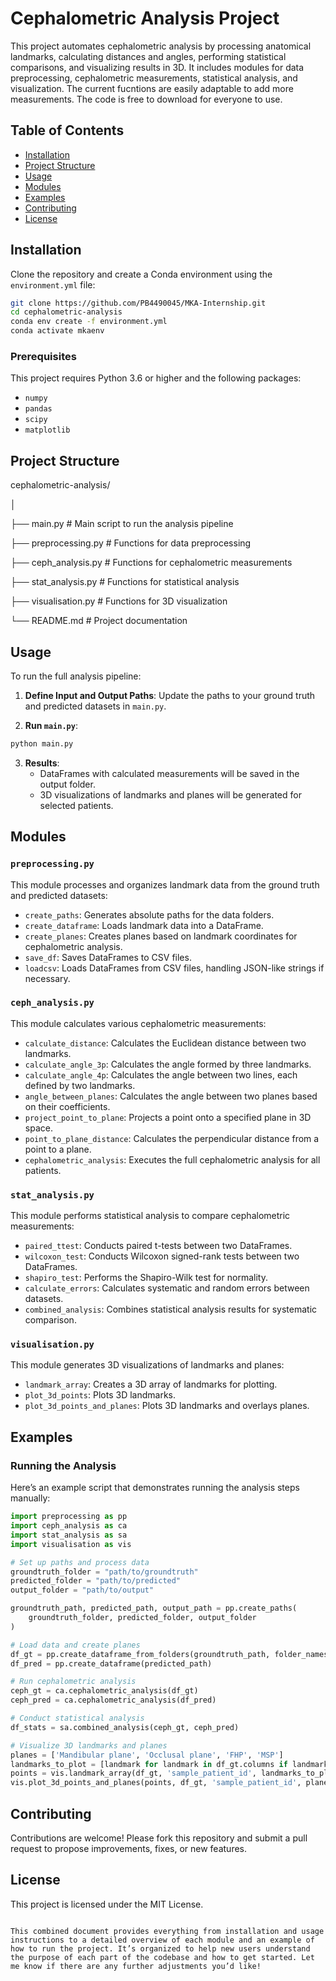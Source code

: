 # Cephalometric Analysis Project

This project automates cephalometric analysis by processing anatomical landmarks, calculating distances and angles, performing statistical comparisons, and visualizing results in 3D. It includes modules for data preprocessing, cephalometric measurements, statistical analysis, and visualization. The current fucntions are easily adaptable to add more measurements. The code is free to download for everyone to use.

## Table of Contents
- [Installation](#installation)
- [Project Structure](#project-structure)
- [Usage](#usage)
- [Modules](#modules)
- [Examples](#examples)
- [Contributing](#contributing)
- [License](#license)

## Installation

Clone the repository and create a Conda environment using the `environment.yml` file:

```bash
git clone https://github.com/PB4490045/MKA-Internship.git
cd cephalometric-analysis
conda env create -f environment.yml
conda activate mkaenv
```

### Prerequisites

This project requires Python 3.6 or higher and the following packages:
- `numpy`
- `pandas`
- `scipy`
- `matplotlib`


## Project Structure

cephalometric-analysis/

│ 

├── main.py                    # Main script to run the analysis pipeline

├── preprocessing.py           # Functions for data preprocessing

├── ceph_analysis.py           # Functions for cephalometric measurements

├── stat_analysis.py           # Functions for statistical analysis

├── visualisation.py           # Functions for 3D visualization

└── README.md                  # Project documentation


## Usage

To run the full analysis pipeline:

1. **Define Input and Output Paths**: Update the paths to your ground truth and predicted datasets in `main.py`.

2. **Run `main.py`**:
```bash
python main.py
```

3. **Results**:
   - DataFrames with calculated measurements will be saved in the output folder.
   - 3D visualizations of landmarks and planes will be generated for selected patients.

## Modules

### `preprocessing.py`
This module processes and organizes landmark data from the ground truth and predicted datasets:
- `create_paths`: Generates absolute paths for the data folders.
- `create_dataframe`: Loads landmark data into a DataFrame.
- `create_planes`: Creates planes based on landmark coordinates for cephalometric analysis.
- `save_df`: Saves DataFrames to CSV files.
- `loadcsv`: Loads DataFrames from CSV files, handling JSON-like strings if necessary.

### `ceph_analysis.py`
This module calculates various cephalometric measurements:
- `calculate_distance`: Calculates the Euclidean distance between two landmarks.
- `calculate_angle_3p`: Calculates the angle formed by three landmarks.
- `calculate_angle_4p`: Calculates the angle between two lines, each defined by two landmarks.
- `angle_between_planes`: Calculates the angle between two planes based on their coefficients.
- `project_point_to_plane`: Projects a point onto a specified plane in 3D space.
- `point_to_plane_distance`: Calculates the perpendicular distance from a point to a plane.
- `cephalometric_analysis`: Executes the full cephalometric analysis for all patients.

### `stat_analysis.py`
This module performs statistical analysis to compare cephalometric measurements:
- `paired_ttest`: Conducts paired t-tests between two DataFrames.
- `wilcoxon_test`: Conducts Wilcoxon signed-rank tests between two DataFrames.
- `shapiro_test`: Performs the Shapiro-Wilk test for normality.
- `calculate_errors`: Calculates systematic and random errors between datasets.
- `combined_analysis`: Combines statistical analysis results for systematic comparison.

### `visualisation.py`
This module generates 3D visualizations of landmarks and planes:
- `landmark_array`: Creates a 3D array of landmarks for plotting.
- `plot_3d_points`: Plots 3D landmarks.
- `plot_3d_points_and_planes`: Plots 3D landmarks and overlays planes.

## Examples

### Running the Analysis

Here’s an example script that demonstrates running the analysis steps manually:

```python
import preprocessing as pp
import ceph_analysis as ca
import stat_analysis as sa
import visualisation as vis

# Set up paths and process data
groundtruth_folder = "path/to/groundtruth"
predicted_folder = "path/to/predicted"
output_folder = "path/to/output"

groundtruth_path, predicted_path, output_path = pp.create_paths(
    groundtruth_folder, predicted_folder, output_folder
)

# Load data and create planes
df_gt = pp.create_dataframe_from_folders(groundtruth_path, folder_names)
df_pred = pp.create_dataframe(predicted_path)

# Run cephalometric analysis
ceph_gt = ca.cephalometric_analysis(df_gt)
ceph_pred = ca.cephalometric_analysis(df_pred)

# Conduct statistical analysis
df_stats = sa.combined_analysis(ceph_gt, ceph_pred)

# Visualize 3D landmarks and planes
planes = ['Mandibular plane', 'Occlusal plane', 'FHP', 'MSP']
landmarks_to_plot = [landmark for landmark in df_gt.columns if landmark not in planes]
points = vis.landmark_array(df_gt, 'sample_patient_id', landmarks_to_plot)
vis.plot_3d_points_and_planes(points, df_gt, 'sample_patient_id', planes)
```

## Contributing

Contributions are welcome! Please fork this repository and submit a pull request to propose improvements, fixes, or new features.

## License

This project is licensed under the MIT License.
```

This combined document provides everything from installation and usage instructions to a detailed overview of each module and an example of how to run the project. It’s organized to help new users understand the purpose of each part of the codebase and how to get started. Let me know if there are any further adjustments you’d like!
